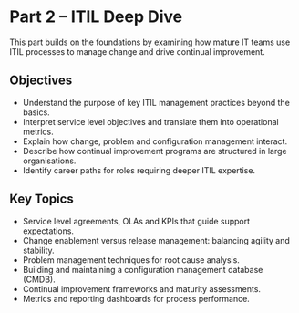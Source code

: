 # Part 2 – ITIL Deep Dive

This part builds on the foundations by examining how mature IT teams use ITIL processes to manage change and drive continual improvement.

## Objectives

- Understand the purpose of key ITIL management practices beyond the basics.
- Interpret service level objectives and translate them into operational metrics.
- Explain how change, problem and configuration management interact.
- Describe how continual improvement programs are structured in large organisations.
- Identify career paths for roles requiring deeper ITIL expertise.

## Key Topics

- Service level agreements, OLAs and KPIs that guide support expectations.
- Change enablement versus release management: balancing agility and stability.
- Problem management techniques for root cause analysis.
- Building and maintaining a configuration management database (CMDB).
- Continual improvement frameworks and maturity assessments.
- Metrics and reporting dashboards for process performance.
